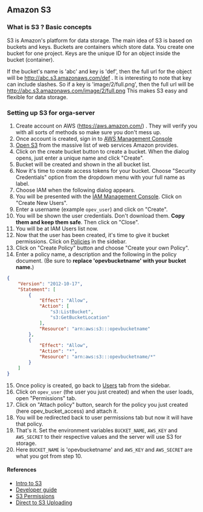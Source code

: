 ## Amazon S3

### What is S3 ? Basic concepts

S3 is Amazon's platform for data storage. The main idea of S3 is based on buckets and keys.
Buckets are containers which store data. You create one bucket for one project.
Keys are the unique ID for an object inside the bucket (container).

If the bucket's name is 'abc' and key is 'def', then the full url for the object will be http://abc.s3.amazonaws.com/def .
It is interesting to note that key can include slashes. So if a key is 'image/2/full.png', then the full url will be http://abc.s3.amazonaws.com/image/2/full.png
This makes S3 easy and flexible for data storage.


### Setting up S3 for orga-server

1. Create account on AWS (https://aws.amazon.com/) . They will verify you with all sorts of methods so make sure you don't mess up.
2. Once account is created, sign in to [AWS Management Console](https://console.aws.amazon.com/console/home)
3. [Open S3](https://console.aws.amazon.com/s3/home) from the massive list of web services Amazon provides.
4. Click on the create bucket button to create a bucket. When the dialog opens, just enter a unique name and click "Create".
5. Bucket will be created and shown in the all bucket list.
6. Now it's time to create access tokens for your bucket. Choose "Security Credentials" option from the dropdown menu with your full name as label.
7. Choose IAM when the following dialog appears.
8. You will be presented with the [IAM Management Console](https://console.aws.amazon.com/iam/home). Click on "Create New Users".
9. Enter a username (example `opev_user`) and click on "Create".
10. You will be shown the user credentials. Don't download them. **Copy them and keep them safe**. Then click on "Close".
11. You will be at IAM Users list now.
12. Now that the user has been created, it's time to give it bucket permissions.
    Click on [Policies](https://console.aws.amazon.com/iam/home?region=us-west-2#policies) in the sidebar.
13. Click on "Create Policy" button and choose "Create your own Policy".
14. Enter a policy name, a description and the following in the policy document. (Be sure to **replace 'opevbucketname' with your bucket name.**)

```json
{
    "Version": "2012-10-17",
    "Statement": [
        {
            "Effect": "Allow",
            "Action": [
                "s3:ListBucket",
                "s3:GetBucketLocation"
            ],
            "Resource": "arn:aws:s3:::opevbucketname"
        },
        {
            "Effect": "Allow",
            "Action": "*",
            "Resource": "arn:aws:s3:::opevbucketname/*"
        }
    ]
}
```

15. Once policy is created, go back to [Users](https://console.aws.amazon.com/iam/home#users) tab from the sidebar.
16. Click on `opev_user` (the user you just created) and when the user loads, open "Permissions" tab.
17. Click on "Attach policy" button, search for the policy you just created (here opev\_bucket\_access) and attach it.
18. You will be redirected back to user permissions tab but now it will have that policy.
19. That's it. Set the environment variables `BUCKET_NAME`, `AWS_KEY` and `AWS_SECRET` to their respective values and the server will use S3 for storage.
20. Here `BUCKET_NAME` is 'opevbucketname' and `AWS_KEY` and `AWS_SECRET` are what you got from step 10.


#### References

* [Intro to S3](http://docs.aws.amazon.com/AmazonS3/latest/gsg/GetStartedWithS3.html)
* [Developer guide](http://docs.aws.amazon.com/AmazonS3/latest/dev/Welcome.html)
* [S3 Permissions](http://docs.aws.amazon.com/AmazonS3/latest/dev/using-with-s3-actions.html)
* [Direct to S3 Uploading](https://devcenter.heroku.com/articles/s3-upload-python)
